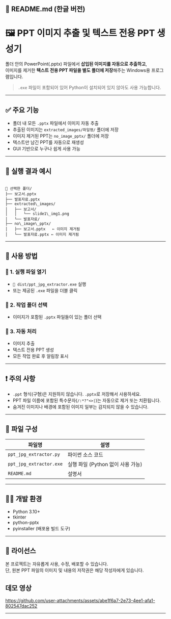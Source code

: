 ## 📄 README.md (한글 버전)

# 🖼️ PPT 이미지 추출 및 텍스트 전용 PPT 생성기

폴더 안의 PowerPoint(.pptx) 파일에서 **삽입된 이미지를 자동으로 추출하고**,  
이미지를 제거한 **텍스트 전용 PPT 파일을 별도 폴더에 저장**해주는 Windows용 프로그램입니다.

> `.exe` 파일이 포함되어 있어 Python이 설치되어 있지 않아도 사용 가능합니다.

---

## ✅ 주요 기능

- 폴더 내 모든 `.pptx` 파일에서 이미지 자동 추출
- 추출된 이미지는 `extracted_images/파일명/` 폴더에 저장
- 이미지 제거된 PPT는 `no_image_pptx/` 폴더에 저장
- 텍스트만 남긴 PPT를 자동으로 재생성
- GUI 기반으로 누구나 쉽게 사용 가능

---

## 📂 실행 결과 예시

```

📂 선택한 폴더/
├── 보고서.pptx
├── 발표자료.pptx
├── extracted\_images/
│   ├── 보고서/
│   │   └── slide1\_img1.png
│   └── 발표자료/
├── no\_image\_pptx/
│   ├── 보고서.pptx   ← 이미지 제거됨
│   └── 발표자료.pptx ← 이미지 제거됨

```

---

## 🚀 사용 방법

### 🔸 1. 실행 파일 열기
- `📁 dist/ppt_jpg_extractor.exe` 실행
- 또는 제공된 `.exe` 파일을 더블 클릭

### 🔸 2. 작업 폴더 선택
- 이미지가 포함된 `.pptx` 파일들이 있는 폴더 선택

### 🔸 3. 자동 처리
- 이미지 추출
- 텍스트 전용 PPT 생성
- 모든 작업 완료 후 알림창 표시

---

## ❗ 주의 사항

- `.ppt` 형식(구형)은 지원하지 않습니다. `.pptx`로 저장해서 사용하세요.
- PPT 파일 이름에 포함된 특수문자(`/:*?"<>|`)는 자동으로 제거 또는 치환됩니다.
- 숨겨진 이미지나 배경에 포함된 이미지 일부는 감지되지 않을 수 있습니다.

---

## 📁 파일 구성

| 파일명 | 설명 |
|--------|------|
| `ppt_jpg_extractor.py` | 파이썬 소스 코드 |
| `ppt_jpg_extractor.exe` | 실행 파일 (Python 없이 사용 가능) |
| `README.md` | 설명서 |

---

## 🧑‍💻 개발 환경

- Python 3.10+
- tkinter
- python-pptx
- pyinstaller (배포용 빌드 도구)

---

## 📜 라이선스

본 프로젝트는 자유롭게 사용, 수정, 배포할 수 있습니다.  
단, 원본 PPT 파일의 이미지 및 내용의 저작권은 해당 작성자에게 있습니다.


## 데모 영상

https://github.com/user-attachments/assets/abe1f6a7-2e73-4ee1-afa1-802547dac252


---
